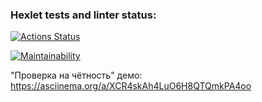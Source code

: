 ### Hexlet tests and linter status:
[![Actions Status](https://github.com/mr-tkachuk/frontend-project-lvl1/workflows/hexlet-check/badge.svg)](https://github.com/mr-tkachuk/frontend-project-lvl1/actions)

[![Maintainability](https://api.codeclimate.com/v1/badges/a99a88d28ad37a79dbf6/maintainability)](https://codeclimate.com/github/codeclimate/codeclimate/maintainability)

"Проверка на чётность" демо:
https://asciinema.org/a/XCR4skAh4LuO6H8QTQmkPA4oo